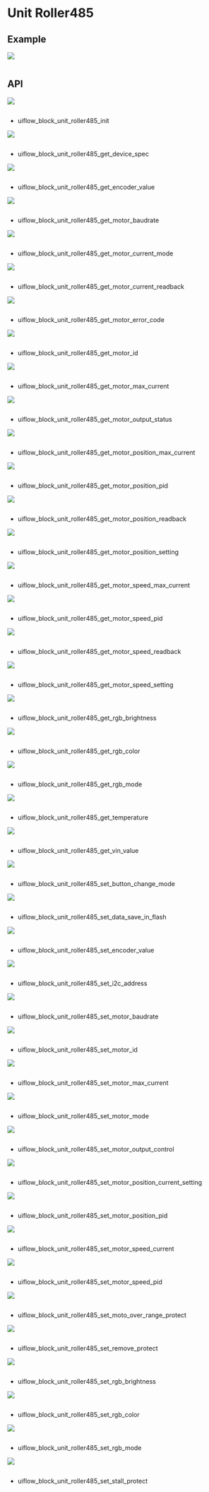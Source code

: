 # Unit Roller485

## Example

<img class="blockly_svg" src="example.svg">

```python

```

## API

<img class="blockly_svg" src="https://m5stack.oss-cn-shenzhen.aliyuncs.com/resource/docs/static/assets/img/uiflow/blockly/unit/roller_485/uiflow_block_unit_roller485_init.svg">

```python

```

- uiflow_block_unit_roller485_init

<img class="blockly_svg" src="https://m5stack.oss-cn-shenzhen.aliyuncs.com/resource/docs/static/assets/img/uiflow/blockly/unit/roller_485/uiflow_block_unit_roller485_get_device_spec.svg">

```python

```

- uiflow_block_unit_roller485_get_device_spec

<img class="blockly_svg" src="https://m5stack.oss-cn-shenzhen.aliyuncs.com/resource/docs/static/assets/img/uiflow/blockly/unit/roller_485/uiflow_block_unit_roller485_get_encoder_value.svg">

```python

```

- uiflow_block_unit_roller485_get_encoder_value

<img class="blockly_svg" src="https://m5stack.oss-cn-shenzhen.aliyuncs.com/resource/docs/static/assets/img/uiflow/blockly/unit/roller_485/uiflow_block_unit_roller485_get_motor_baudrate.svg">

```python

```

- uiflow_block_unit_roller485_get_motor_baudrate

<img class="blockly_svg" src="https://m5stack.oss-cn-shenzhen.aliyuncs.com/resource/docs/static/assets/img/uiflow/blockly/unit/roller_485/uiflow_block_unit_roller485_get_motor_current_mode.svg">

```python

```

- uiflow_block_unit_roller485_get_motor_current_mode

<img class="blockly_svg" src="https://m5stack.oss-cn-shenzhen.aliyuncs.com/resource/docs/static/assets/img/uiflow/blockly/unit/roller_485/uiflow_block_unit_roller485_get_motor_current_readback.svg">

```python

```

- uiflow_block_unit_roller485_get_motor_current_readback

<img class="blockly_svg" src="https://m5stack.oss-cn-shenzhen.aliyuncs.com/resource/docs/static/assets/img/uiflow/blockly/unit/roller_485/uiflow_block_unit_roller485_get_motor_error_code.svg">

```python

```

- uiflow_block_unit_roller485_get_motor_error_code

<img class="blockly_svg" src="https://m5stack.oss-cn-shenzhen.aliyuncs.com/resource/docs/static/assets/img/uiflow/blockly/unit/roller_485/uiflow_block_unit_roller485_get_motor_id.svg">

```python

```

- uiflow_block_unit_roller485_get_motor_id

<img class="blockly_svg" src="https://m5stack.oss-cn-shenzhen.aliyuncs.com/resource/docs/static/assets/img/uiflow/blockly/unit/roller_485/uiflow_block_unit_roller485_get_motor_max_current.svg">

```python

```

- uiflow_block_unit_roller485_get_motor_max_current

<img class="blockly_svg" src="https://m5stack.oss-cn-shenzhen.aliyuncs.com/resource/docs/static/assets/img/uiflow/blockly/unit/roller_485/uiflow_block_unit_roller485_get_motor_output_status.svg">

```python

```

- uiflow_block_unit_roller485_get_motor_output_status

<img class="blockly_svg" src="https://m5stack.oss-cn-shenzhen.aliyuncs.com/resource/docs/static/assets/img/uiflow/blockly/unit/roller_485/uiflow_block_unit_roller485_get_motor_position_max_current.svg">

```python

```

- uiflow_block_unit_roller485_get_motor_position_max_current

<img class="blockly_svg" src="https://m5stack.oss-cn-shenzhen.aliyuncs.com/resource/docs/static/assets/img/uiflow/blockly/unit/roller_485/uiflow_block_unit_roller485_get_motor_position_pid.svg">

```python

```

- uiflow_block_unit_roller485_get_motor_position_pid

<img class="blockly_svg" src="https://m5stack.oss-cn-shenzhen.aliyuncs.com/resource/docs/static/assets/img/uiflow/blockly/unit/roller_485/uiflow_block_unit_roller485_get_motor_position_readback.svg">

```python

```

- uiflow_block_unit_roller485_get_motor_position_readback

<img class="blockly_svg" src="https://m5stack.oss-cn-shenzhen.aliyuncs.com/resource/docs/static/assets/img/uiflow/blockly/unit/roller_485/uiflow_block_unit_roller485_get_motor_position_setting.svg">

```python

```

- uiflow_block_unit_roller485_get_motor_position_setting

<img class="blockly_svg" src="https://m5stack.oss-cn-shenzhen.aliyuncs.com/resource/docs/static/assets/img/uiflow/blockly/unit/roller_485/uiflow_block_unit_roller485_get_motor_speed_max_current.svg">

```python

```

- uiflow_block_unit_roller485_get_motor_speed_max_current

<img class="blockly_svg" src="https://m5stack.oss-cn-shenzhen.aliyuncs.com/resource/docs/static/assets/img/uiflow/blockly/unit/roller_485/uiflow_block_unit_roller485_get_motor_speed_pid.svg">

```python

```

- uiflow_block_unit_roller485_get_motor_speed_pid

<img class="blockly_svg" src="https://m5stack.oss-cn-shenzhen.aliyuncs.com/resource/docs/static/assets/img/uiflow/blockly/unit/roller_485/uiflow_block_unit_roller485_get_motor_speed_readback.svg">

```python

```

- uiflow_block_unit_roller485_get_motor_speed_readback

<img class="blockly_svg" src="https://m5stack.oss-cn-shenzhen.aliyuncs.com/resource/docs/static/assets/img/uiflow/blockly/unit/roller_485/uiflow_block_unit_roller485_get_motor_speed_setting.svg">

```python

```

- uiflow_block_unit_roller485_get_motor_speed_setting

<img class="blockly_svg" src="https://m5stack.oss-cn-shenzhen.aliyuncs.com/resource/docs/static/assets/img/uiflow/blockly/unit/roller_485/uiflow_block_unit_roller485_get_rgb_brightness.svg">

```python

```

- uiflow_block_unit_roller485_get_rgb_brightness

<img class="blockly_svg" src="https://m5stack.oss-cn-shenzhen.aliyuncs.com/resource/docs/static/assets/img/uiflow/blockly/unit/roller_485/uiflow_block_unit_roller485_get_rgb_color.svg">

```python

```

- uiflow_block_unit_roller485_get_rgb_color

<img class="blockly_svg" src="https://m5stack.oss-cn-shenzhen.aliyuncs.com/resource/docs/static/assets/img/uiflow/blockly/unit/roller_485/uiflow_block_unit_roller485_get_rgb_mode.svg">

```python

```

- uiflow_block_unit_roller485_get_rgb_mode

<img class="blockly_svg" src="https://m5stack.oss-cn-shenzhen.aliyuncs.com/resource/docs/static/assets/img/uiflow/blockly/unit/roller_485/uiflow_block_unit_roller485_get_temperature.svg">

```python

```

- uiflow_block_unit_roller485_get_temperature

<img class="blockly_svg" src="https://m5stack.oss-cn-shenzhen.aliyuncs.com/resource/docs/static/assets/img/uiflow/blockly/unit/roller_485/uiflow_block_unit_roller485_get_vin_value.svg">

```python

```

- uiflow_block_unit_roller485_get_vin_value

<img class="blockly_svg" src="https://m5stack.oss-cn-shenzhen.aliyuncs.com/resource/docs/static/assets/img/uiflow/blockly/unit/roller_485/uiflow_block_unit_roller485_set_button_change_mode.svg">

```python

```

- uiflow_block_unit_roller485_set_button_change_mode

<img class="blockly_svg" src="https://m5stack.oss-cn-shenzhen.aliyuncs.com/resource/docs/static/assets/img/uiflow/blockly/unit/roller_485/uiflow_block_unit_roller485_set_data_save_in_flash.svg">

```python

```

- uiflow_block_unit_roller485_set_data_save_in_flash

<img class="blockly_svg" src="https://m5stack.oss-cn-shenzhen.aliyuncs.com/resource/docs/static/assets/img/uiflow/blockly/unit/roller_485/uiflow_block_unit_roller485_set_encoder_value.svg">

```python

```

- uiflow_block_unit_roller485_set_encoder_value

<img class="blockly_svg" src="https://m5stack.oss-cn-shenzhen.aliyuncs.com/resource/docs/static/assets/img/uiflow/blockly/unit/roller_485/uiflow_block_unit_roller485_set_i2c_address.svg">

```python

```

- uiflow_block_unit_roller485_set_i2c_address

<img class="blockly_svg" src="https://m5stack.oss-cn-shenzhen.aliyuncs.com/resource/docs/static/assets/img/uiflow/blockly/unit/roller_485/uiflow_block_unit_roller485_set_motor_baudrate.svg">

```python

```

- uiflow_block_unit_roller485_set_motor_baudrate

<img class="blockly_svg" src="https://m5stack.oss-cn-shenzhen.aliyuncs.com/resource/docs/static/assets/img/uiflow/blockly/unit/roller_485/uiflow_block_unit_roller485_set_motor_id.svg">

```python

```

- uiflow_block_unit_roller485_set_motor_id

<img class="blockly_svg" src="https://m5stack.oss-cn-shenzhen.aliyuncs.com/resource/docs/static/assets/img/uiflow/blockly/unit/roller_485/uiflow_block_unit_roller485_set_motor_max_current.svg">

```python

```

- uiflow_block_unit_roller485_set_motor_max_current

<img class="blockly_svg" src="https://m5stack.oss-cn-shenzhen.aliyuncs.com/resource/docs/static/assets/img/uiflow/blockly/unit/roller_485/uiflow_block_unit_roller485_set_motor_mode.svg">

```python

```

- uiflow_block_unit_roller485_set_motor_mode

<img class="blockly_svg" src="https://m5stack.oss-cn-shenzhen.aliyuncs.com/resource/docs/static/assets/img/uiflow/blockly/unit/roller_485/uiflow_block_unit_roller485_set_motor_output_control.svg">

```python

```

- uiflow_block_unit_roller485_set_motor_output_control

<img class="blockly_svg" src="https://m5stack.oss-cn-shenzhen.aliyuncs.com/resource/docs/static/assets/img/uiflow/blockly/unit/roller_485/uiflow_block_unit_roller485_set_motor_position_current_setting.svg">

```python

```

- uiflow_block_unit_roller485_set_motor_position_current_setting

<img class="blockly_svg" src="https://m5stack.oss-cn-shenzhen.aliyuncs.com/resource/docs/static/assets/img/uiflow/blockly/unit/roller_485/uiflow_block_unit_roller485_set_motor_position_pid.svg">

```python

```

- uiflow_block_unit_roller485_set_motor_position_pid

<img class="blockly_svg" src="https://m5stack.oss-cn-shenzhen.aliyuncs.com/resource/docs/static/assets/img/uiflow/blockly/unit/roller_485/uiflow_block_unit_roller485_set_motor_speed_current.svg">

```python

```

- uiflow_block_unit_roller485_set_motor_speed_current

<img class="blockly_svg" src="https://m5stack.oss-cn-shenzhen.aliyuncs.com/resource/docs/static/assets/img/uiflow/blockly/unit/roller_485/uiflow_block_unit_roller485_set_motor_speed_pid.svg">

```python

```

- uiflow_block_unit_roller485_set_motor_speed_pid

<img class="blockly_svg" src="https://m5stack.oss-cn-shenzhen.aliyuncs.com/resource/docs/static/assets/img/uiflow/blockly/unit/roller_485/uiflow_block_unit_roller485_set_moto_over_range_protect.svg">

```python

```

- uiflow_block_unit_roller485_set_moto_over_range_protect

<img class="blockly_svg" src="https://m5stack.oss-cn-shenzhen.aliyuncs.com/resource/docs/static/assets/img/uiflow/blockly/unit/roller_485/uiflow_block_unit_roller485_set_remove_protect.svg">

```python

```

- uiflow_block_unit_roller485_set_remove_protect

<img class="blockly_svg" src="https://m5stack.oss-cn-shenzhen.aliyuncs.com/resource/docs/static/assets/img/uiflow/blockly/unit/roller_485/uiflow_block_unit_roller485_set_rgb_brightness.svg">

```python

```

- uiflow_block_unit_roller485_set_rgb_brightness

<img class="blockly_svg" src="https://m5stack.oss-cn-shenzhen.aliyuncs.com/resource/docs/static/assets/img/uiflow/blockly/unit/roller_485/uiflow_block_unit_roller485_set_rgb_color.svg">

```python

```

- uiflow_block_unit_roller485_set_rgb_color

<img class="blockly_svg" src="https://m5stack.oss-cn-shenzhen.aliyuncs.com/resource/docs/static/assets/img/uiflow/blockly/unit/roller_485/uiflow_block_unit_roller485_set_rgb_mode.svg">

```python

```

- uiflow_block_unit_roller485_set_rgb_mode

<img class="blockly_svg" src="https://m5stack.oss-cn-shenzhen.aliyuncs.com/resource/docs/static/assets/img/uiflow/blockly/unit/roller_485/uiflow_block_unit_roller485_set_stall_protect.svg">

```python

```

- uiflow_block_unit_roller485_set_stall_protect

